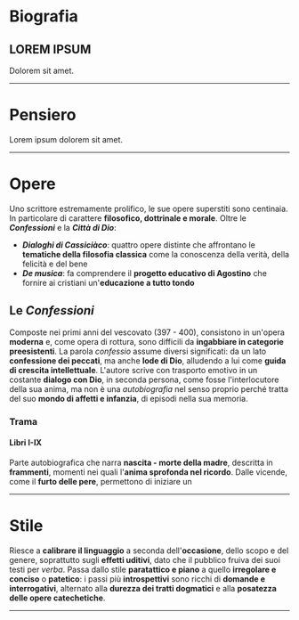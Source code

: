 # Biografia
## LOREM IPSUM
Dolorem sit amet.

---
# Pensiero
Lorem ipsum dolorem sit amet.

---
# Opere
Uno scrittore estremamente prolifico, le sue opere superstiti sono centinaia. In particolare di carattere **filosofico, dottrinale e morale**. Oltre le ***Confessioni*** e la ***Città di Dio***:
- ***Dialoghi di Cassiciàco***: quattro opere distinte che affrontano le **tematiche della filosofia classica** come la conoscenza della verità, della felicità e del bene
- ***De musica***: fa comprendere il **progetto educativo di Agostino** che fornire ai cristiani un'**educazione a tutto tondo**
## Le *Confessioni*
Composte nei primi anni del vescovato (397 - 400), consistono in un'opera **moderna** e, come opera di rottura, sono difficili da **ingabbiare in categorie preesistenti**. La parola *confessio* assume diversi significati: da un lato **confessione dei peccati**, ma anche **lode di Dio**, alludendo a lui come **guida di crescita intellettuale**. L'autore scrive con trasporto emotivo in un costante **dialogo con Dio**, in seconda persona, come fosse l'interlocutore della sua anima, ma non è una *autobiografia* nel senso proprio perché tratta del suo **mondo di affetti e infanzia**, di episodi nella sua memoria.
### Trama
#### Libri I-IX
Parte autobiografica che narra **nascita - morte della madre**, descritta in **frammenti**, momenti nei quali l'**anima sprofonda nel ricordo**. Dalle vicende, come il **furto delle pere**, permettono di iniziare un

--- 
# Stile
Riesce a **calibrare il linguaggio** a seconda dell'**occasione**, dello scopo e del genere, soprattutto sugli **effetti uditivi**, dato che il pubblico fruiva dei suoi testi per *verba*. Passa dallo stile **paratattico e piano** a quello **irregolare e conciso** o **patetico**: i passi più **introspettivi** sono ricchi di **domande e interrogativi**, alternato alla **durezza dei tratti dogmatici** e alla **posatezza delle opere catechetiche**. 

---

